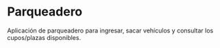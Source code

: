Parqueadero
================

Aplicación de parqueadero para ingresar, sacar vehículos y consultar los cupos/plazas disponibles.

